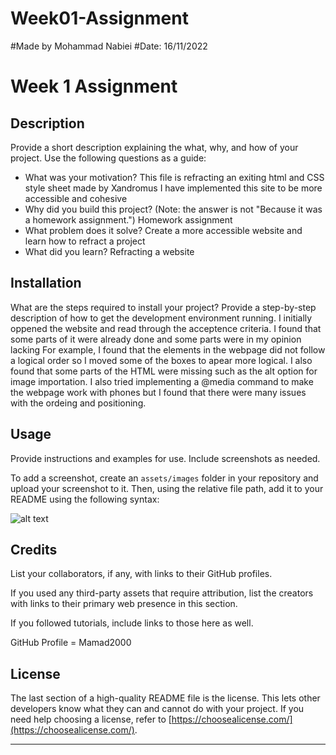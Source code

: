 # Week01-Assignment



#Made by Mohammad Nabiei
#Date: 16/11/2022

# Week 1 Assignment

## Description

Provide a short description explaining the what, why, and how of your project. Use the following questions as a guide:

- What was your motivation?
This file is refracting an exiting html and CSS style sheet made by Xandromus
I have implemented this site to be more accessible and cohesive
- Why did you build this project? (Note: the answer is not "Because it was a homework assignment.")
Homework assignment
- What problem does it solve?
Create a more accessible website and learn how to refract a project
- What did you learn?
Refracting a website



## Installation

What are the steps required to install your project? Provide a step-by-step description of how to get the development environment running.
I initially oppened the website and read through the acceptence criteria. I found that some parts of it were already done and some parts were in my opinion lacking
For example, I found that the elements in the webpage did not follow a logical order so I moved some of the boxes to apear 
more logical. I also found that some parts of the HTML were missing such as the alt option for image importation. I also tried implementing a @media command 
to make the webpage work with phones but I found that there were many issues with the ordeing and positioning.

## Usage

Provide instructions and examples for use. Include screenshots as needed.

To add a screenshot, create an `assets/images` folder in your repository and upload your screenshot to it. Then, using the relative file path, add it to your README using the following syntax:


![alt text](assets/images/screenshot.png)

## Credits

List your collaborators, if any, with links to their GitHub profiles.

If you used any third-party assets that require attribution, list the creators with links to their primary web presence in this section.

If you followed tutorials, include links to those here as well.

GitHub Profile = Mamad2000

## License

The last section of a high-quality README file is the license. This lets other developers know what they can and cannot do with your project. If you need help choosing a license, refer to [https://choosealicense.com/](https://choosealicense.com/).

---
